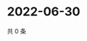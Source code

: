 # 2022-06-30

共 0 条

<!-- BEGIN WEIBO -->
<!-- 最后更新时间 Thu Jun 30 2022 06:15:34 GMT+0800 (China Standard Time) -->

<!-- END WEIBO -->
